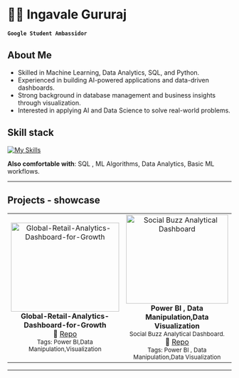 <!--
Credits and references used in this README:

1) Layout ideas and section inspiration:
   https://github.com/abhisheknaiidu/awesome-github-profile-readme?tab=readme-ov-file#descriptive-

2) Skill icons (SVG badges):
   https://github.com/tandpfun/skill-icons?tab=readme-ov-file#icons-list

3) GitHub stats card:
   https://github.com/anuraghazra/github-readme-stats
-->

# 👩‍💻 Ingavale Gururaj 
**`Google Student Ambassidor`** 

## About Me
- Skilled in Machine Learning, Data Analytics, SQL, and Python.
- Experienced in building AI-powered applications and data-driven dashboards.
- Strong background in database management and business insights through visualization.
- Interested in applying AI and Data Science to solve real-world problems.

## Skill stack
<!-- Skill icons provided by skill-icons. Full icon list and names:
     https://github.com/tandpfun/skill-icons?tab=readme-ov-file#icons-list -->
[![My Skills](https://skillicons.dev/icons?i=python,git,github,html,css,opencv,sqlite,mysql,anaconda,arduino,c,sklearn,c++,=light)](https://skillicons.dev)

**Also comfortable with**: SQL , ML Algorithms, Data Analytics, Basic ML workflows.


---

## Projects - showcase

<table>
  <tr>
    <td align="center" width="33%">
      <a href="https://github.com/GururajIngavale/Global-Retail-Analytics-Dashboard-for-Growth.git">
        <img src="https://github.com/GururajIngavale/Global-Retail-Analytics-Dashboard-for-Growth/blob/main/Screenshot%202025-09-04%20230057.png"
             alt="Global-Retail-Analytics-Dashboard-for-Growth"
             style="width:100%; height:200px; object-fit:cover;"/>
      </a>
      <br/>
      <b>Global-Retail-Analytics-Dashboard-for-Growth</b><br/>
<!--       <sub>Built an LLM-powered chatbot that answers domain-specific questions in real time.</sub><br/> -->
      🔗 <a href="https://github.com/GururajIngavale/Global-Retail-Analytics-Dashboard-for-Growth.git">Repo</a>
      <br/>
      <sub>Tags: Power BI,Data Manipulation,Visualization</sub>
    </td>
    <td align="center" width="33%">
      <a href="https://github.com/GururajIngavale/Social-Buzz.git">
        <img src="https://github.com/GururajIngavale/Social-Buzz/blob/main/Screenshot%202025-09-04%20173019.png"
             alt="Social Buzz Analytical Dashboard"
             style="width:100%; height:200px; object-fit:cover;"/>
      </a>
      <br/>
      <b>Power BI , Data Manipulation,Data Visualization </b><br/>
      <sub>Social Buzz Analytical Dashboard.</sub><br/>
      🔗 <a href="https://github.com/GururajIngavale/Social-Buzz.git">Repo</a>
      <br/>
      <sub>Tags: Power BI , Data Manipulation,Data Visualization</sub>
    </td>
<!--     <td align="center" width="33%">
      <a href="https://github.com/maximus-soares/Projects/blob/main/Networking/1%20Build%20a%20VPC.md">
        <img src="https://camo.githubusercontent.com/6b6af843159b1de02c9a7ae1908b05a29b1c2383077f1c3d38a08ac7889c81bd/687474703a2f2f6c6561726e2e6e657874776f726b2e6f72672f68617070795f6d61726f6f6e5f6a6f6c6c795f7265645f63757272616e742f75706c6f6164732f6177732d6e6574776f726b732d7670635f3266616366393237"
             alt="VPC Networking Project"
             style="width:100%; height:200px; object-fit:cover;"/>
      </a>
      <br/>
      <b>Secure AWS VPC</b><br/>
      <sub>Designed and deployed a custom VPC with public/private subnets and routing.</sub><br/>
      🔗 <a href="https://github.com/maximus-soares/Projects/blob/main/Networking/1%20Build%20a%20VPC.md">Repo</a>
      <br/>
      <sub>Tags: Networking, AWS, Security</sub>
    </td> -->
  </tr>
</table>

---

<!-- ## Stats >
 <!-- Stats card by anuraghazra/github-readme-stats
      Customization guide:
     - Hide private contributions: &count_private=true|false
     - Theme list: ?theme=gruvbox,radical,tokyonight,onedark,dracula etc.
     - Show icons: &show_icons=true
     Docs: https://github.com/anuraghazra/github-readme-stats -->
 <!-- ![Maximus' GitHub stats](https://github-readme-stats.vercel.app/api?username=maximus-soares&show_icons=true&theme=gruvbox) >

---

## Links
<!-- Section layout inspired by Awesome GitHub Profile README "Descriptive" patterns:
     https://github.com/abhisheknaiidu/awesome-github-profile-readme?tab=readme-ov-file#descriptive- -->
<!-- - [**Portfolio**](https://learn.nextwork.org/happy_maroon_jolly_red_currant/portfolio)
- [**Contact**](mailto:maximus@nextwork.org)

<a href="https://www.linkedin.com/in/maximus-soares/" target="blank">
  <img src="https://skillicons.dev/icons?i=linkedin" alt="LinkedIn" />
</a>
<a href="https://www.instagram.com/mmaximus.soares/" target="blank">
  <img src="https://skillicons.dev/icons?i=instagram" alt="Instagram" />
</a> -->

<!-- Optional: fun GIF. Consider replacing with contribution streak or removing for a tighter, more professional finish. -->
<!-- ![image](https://media.giphy.com/media/v1.Y2lkPTc5MGI3NjExdXh2ZzdlYWZndHl2dWcyb2RveHlpYzhsand5YmRmaHRwdXhlcGZhZyZlcD12MV9naWZzX3RyZW5kaW5nJmN0PWc/l3q2wJsC23ikJg9xe/giphy.gif) -->

